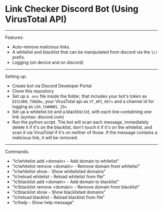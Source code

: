 # Link Checker Discord Bot (Using VirusTotal API)

----------------------------------------
Features: 
- Auto-remove malicious links.  
- A whitelist and blacklist that can be manipulated from discord via the `lc!` prefix.  
- Logging (on device and on discord)
----------------------------------------
Setting up:  
- Create bot via Discord Developer Portal
- Clone this repository
- Set up a `.env` file inside the folder, that includes your bot's token as `DISCORD_TOKEN=`, your VirusTotal api as `VT_API_KEY=` and a channel id for logging as `LOG_CHANNEL_ID=`  
- Set up a whitelist.txt and a blacklist.txt, with each line contatining one link (syntax: discord.com)  
- Run the python script. The bot will scan each message, immediately delete it if it's on the blacklist, don't touch it if it's on the whitelist, and scan it via VirusTotal if it's on neither of those. If the message contains a malicious link, it will be removed.  
----------------------------------------
Commands:
- "lc!whitelist add \<domain>    - Add domain to whitelist"  
- "lc!whitelist remove \<domain> - Remove domain from whitelist"  
- "lc!whitelist show            - Show whitelisted domains"  
- "lc!reload whitelist          - Reload whitelist from file"  
- "lc!blacklist add \<domain>    - Add domain to blacklist"  
- "lc!blacklist remove \<domain> - Remove domain from blacklist"  
- "lc!blacklist show            - Show blacklisted domains"  
- "lc!reload blacklist          - Reload blacklist from file"  
- "lc!help                      - Show help message"  
  
